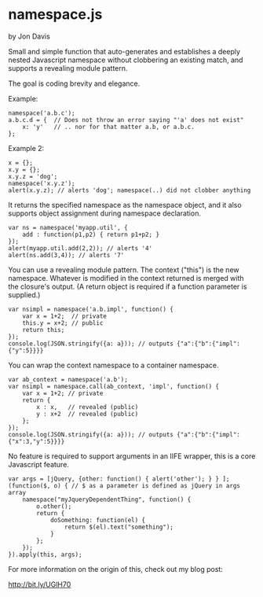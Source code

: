 namespace.js
============

by Jon Davis

Small and simple function that auto-generates and establishes a deeply nested Javascript namespace without clobbering an existing match, and supports a revealing module pattern. 

The goal is coding brevity and elegance.

Example:

    namespace('a.b.c');
    a.b.c.d = {  // Does not throw an error saying "'a' does not exist"
        x: 'y'   // .. nor for that matter a.b, or a.b.c.
    };
    
Example 2:

    x = {};
    x.y = {};
    x.y.z = 'dog';
    namespace('x.y.z');
    alert(x.y.z); // alerts 'dog'; namespace(..) did not clobber anything

It returns the specified namespace as the namespace object, and it also supports object assignment during namespace declaration.

    var ns = namespace('myapp.util', {
        add : function(p1,p2) { return p1+p2; }
    });
    alert(myapp.util.add(2,2)); // alerts '4'
    alert(ns.add(3,4)); // alerts '7'

You can use a revealing module pattern. The context ("this") is the new namespace. Whatever is modified in the context returned is merged with the closure's output. (A return object is required if a function parameter is supplied.)

    var nsimpl = namespace('a.b.impl', function() {
        var x = 1+2;  // private
        this.y = x+2; // public
        return this;
    });
    console.log(JSON.stringify({a: a})); // outputs {"a":{"b":{"impl":{"y":5}}}}


You can wrap the context namespace to a container namespace.

    var ab_context = namespace('a.b');
    var nsimpl = namespace.call(ab_context, 'impl', function() {
        var x = 1+2; // private
        return {
            x : x,   // revealed (public)
            y : x+2  // revealed (public)
        };
    });
    console.log(JSON.stringify({a: a})); // outputs {"a":{"b":{"impl":{"x":3,"y":5}}}}
    
No feature is required to support arguments in an IIFE wrapper, this is a core Javascript feature.

    var args = [jQuery, {other: function() { alert('other'); } } ];
    (function($, o) { // $ as a parameter is defined as jQuery in args array
        namespace("myJqueryDependentThing", function() {
            o.other();
            return {
                doSomething: function(el) {
                    return $(el).text("something");
                }
            };
        });
    }).apply(this, args);

For more information on the origin of this, check out my blog post:

http://bit.ly/UGlH70
